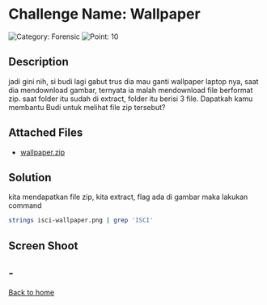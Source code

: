 # Challenge Name: Wallpaper

![Category: Forensic](https://img.shields.io/badge/Category-Forensic-lightgrey.svg)
![Point: 10](https://img.shields.io/badge/Score-10-brightgreen.svg)

## Description

jadi gini nih, si budi lagi gabut trus dia mau ganti wallpaper laptop nya, saat dia mendownload gambar, ternyata ia malah mendownload file berformat zip. saat folder itu sudah di extract, folder itu berisi 3 file. Dapatkah kamu membantu Budi untuk melihat file zip tersebut?

## Attached Files

- [wallpaper.zip](files/wallpaper.zip)

## Solution

kita mendapatkan file zip, kita extract, flag ada di gambar maka lakukan command

```bash
strings isci-wallpaper.png | grep 'ISCI'
```

## Screen Shoot

## \-

[Back to home](/ISCI/)
